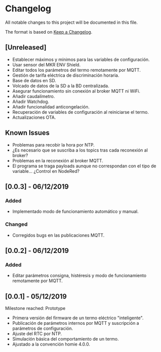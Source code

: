 # Changelog
All notable changes to this project will be documented in this file.

The format is based on [Keep a Changelog](https://keepachangelog.com/en/1.0.0/).

## [Unreleased]
- Establecer máximos y mínimos para las variables de configuración.
- Usar sensor del MKR ENV Shield.
- Editar todos los parámetros del termo remotamente por MQTT.
- Gestión de tarifa eléctrica de discriminación horaria.
- Base de datos en SD.
- Volcado de datos de la SD a la BD centralizada.
- Asegurar funcionamiento sin conexión al broker MQTT ni WiFi.
- Añadir caudalímetro.
- Añadir Watchdog.
- Añadir funcionalidad anticongelación.
- Recuperación de variables de configuración al reiniciarse el termo.
- Actualizaciones OTA.

## Known Issues
- Problemas para recobir la hora por NTP.
- ¿Es necesario que se suscriba a los topics tras cada reconexión al broker?
- Problemas en la reconexión al broker MQTT.
- El programa se traga payloads aunque no correspondan con el tipo de variable... ¿Control en NodeRed?

## [0.0.3] - 06/12/2019

### Added
- Implementado modo de funcionamiento automático y manual.

### Changed
- Corregidos bugs en las publicaciones MQTT.

## [0.0.2] - 06/12/2019

### Added
- Editar parámetros consigna, histéresis y modo de funcionamiento remotamente por MQTT.

## [0.0.1] - 05/12/2019

Milestone reached: Prototype

- Primera versión del firmware de un termo eléctrico "inteligente".
- Publicación de parámetros internos por MQTT y suscripción a parámetros de configuración.
- Ajuste del RTC por NTP.
- Simulación básica del comportamiento de un termo.
- Ajustado a la convención homie 4.0.0.